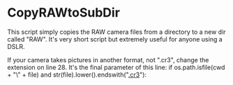 # CopyRAWtoSubDir
This script simply copies the RAW camera files from a directory to a new dir called "RAW". It's very short script but extremely useful for anyone using a DSLR.

If your camera takes pictures in another format, not ".cr3", change the extension on line 28. It's the final parameter of this line:
if os.path.isfile(cwd + "\\" + file) and str(file).lower().endswith("<ins>.cr3</ins>"):
